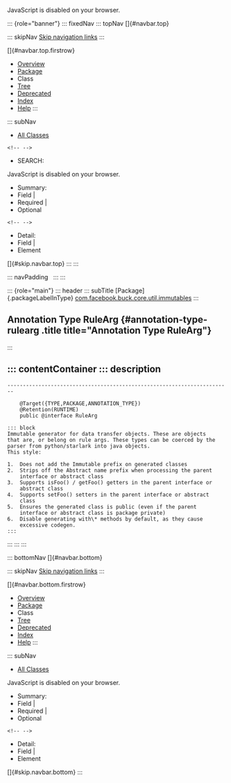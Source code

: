 <div>

JavaScript is disabled on your browser.

</div>

::: {role="banner"}
::: fixedNav
::: topNav
[]{#navbar.top}

::: skipNav
[Skip navigation links](#skip.navbar.top "Skip navigation links")
:::

[]{#navbar.top.firstrow}

-   [Overview](../../../../../../index.html)
-   [Package](package-summary.html)
-   Class
-   [Tree](package-tree.html)
-   [Deprecated](../../../../../../deprecated-list.html)
-   [Index](../../../../../../index-all.html)
-   [Help](../../../../../../help-doc.html)
:::

::: subNav
-   [All Classes](../../../../../../allclasses.html)

```{=html}
<!-- -->
```
-   SEARCH:

<div>

<div>

JavaScript is disabled on your browser.

</div>

</div>

<div>

-   Summary: 
-   Field \| 
-   Required \| 
-   Optional

```{=html}
<!-- -->
```
-   Detail: 
-   Field \| 
-   Element

</div>

[]{#skip.navbar.top}
:::
:::

::: navPadding
 
:::
:::

::: {role="main"}
::: header
::: subTitle
[Package]{.packageLabelInType} [com.facebook.buck.core.util.immutables](package-summary.html)
:::

## Annotation Type RuleArg {#annotation-type-rulearg .title title="Annotation Type RuleArg"}
:::

::: contentContainer
::: description
-   

    ------------------------------------------------------------------------

        @Target({TYPE,PACKAGE,ANNOTATION_TYPE})
        @Retention(RUNTIME)
        public @interface RuleArg

    ::: block
    Immutable generator for data transfer objects. These are objects
    that are, or belong on rule args. These types can be coerced by the
    parser from python/starlark into java objects.
    This style:

    1.  Does not add the Immutable prefix on generated classes
    2.  Strips off the Abstract name prefix when processing the parent
        interface or abstract class
    3.  Supports isFoo() / getFoo() getters in the parent interface or
        abstract class
    4.  Supports setFoo() setters in the parent interface or abstract
        class
    5.  Ensures the generated class is public (even if the parent
        interface or abstract class is package private)
    6.  Disable generating with\* methods by default, as they cause
        excessive codegen.
    :::
:::
:::
:::

::: bottomNav
[]{#navbar.bottom}

::: skipNav
[Skip navigation links](#skip.navbar.bottom "Skip navigation links")
:::

[]{#navbar.bottom.firstrow}

-   [Overview](../../../../../../index.html)
-   [Package](package-summary.html)
-   Class
-   [Tree](package-tree.html)
-   [Deprecated](../../../../../../deprecated-list.html)
-   [Index](../../../../../../index-all.html)
-   [Help](../../../../../../help-doc.html)
:::

::: subNav
-   [All Classes](../../../../../../allclasses.html)

<div>

<div>

JavaScript is disabled on your browser.

</div>

</div>

<div>

-   Summary: 
-   Field \| 
-   Required \| 
-   Optional

```{=html}
<!-- -->
```
-   Detail: 
-   Field \| 
-   Element

</div>

[]{#skip.navbar.bottom}
:::
